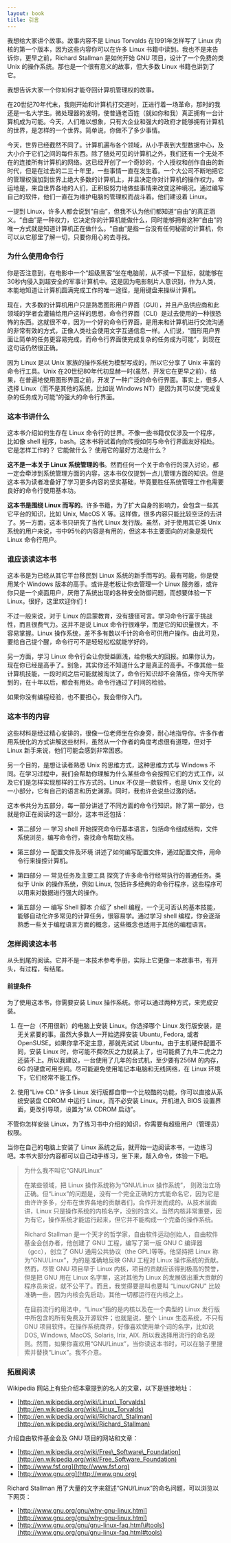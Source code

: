 ```yaml
---
layout: book
title: 引言
---
```


我想给大家讲个故事。故事内容不是 Linus Torvalds 在1991年怎样写了 Linux 内核的第一个版本，因为这些内容你可以在许多 Linux 书籍中读到。我也不是来告诉你，更早之前，Richard Stallman 是如何开始 GNU 项目，设计了一个免费的类Unix 的操作系统。那也是一个很有意义的故事，但大多数 Linux 书籍也讲到了它。

我想告诉大家一个你如何才能夺回计算机管理权的故事。

在20世纪70年代末，我刚开始和计算机打交道时，正进行着一场革命，那时的我还是一名大学生。微处理器的发明，使普通老百姓（就如你和我）真正拥有一台计算机成为可能。今天，人们难以想象，只有大企业和强大的政府才能够拥有计算机的世界，是怎样的一个世界。简单说，你做不了多少事情。

今天，世界已经截然不同了。计算机遍布各个领域，从小手表到大型数据中心，及大小介于它们之间的每件东西。除了随处可见的计算机之外，我们还有一个无处不在的连接所有计算机的网络。这已经开创了一个奇妙的，个人授权和创作自由的新时代，但是在过去的二三十年里，一些事情一直在发生着。一个大公司不断地把它的管理权强加到世界上绝大多数的计算机上，并且决定你对计算机的操作权力。幸运地是，来自世界各地的人们，正积极努力地做些事情来改变这种境况。通过编写自己的软件，他们一直在为维护电脑的管理权而战斗着。他们建设着 Linux。

一提到 Linux，许多人都会说到“自由”，但我不认为他们都知道“自由”的真正涵义。“自由”是一种权力，它决定你的计算机能做什么，同时能够拥有这种“自由”的唯一方式就是知道计算机正在做什么。“自由”是指一台没有任何秘密的计算机，你可以从它那里了解一切，只要你用心的去寻找。

### 为什么使用命令行

你是否注意到，在电影中一个“超级黑客”坐在电脑前，从不摸一下鼠标，就能够在30秒内侵入到超安全的军事计算机中。这是因为电影制片人意识到，作为人类，本能地知道让计算机圆满完成工作的唯一途径，是用键盘来操纵计算机。

现在，大多数的计算机用户只是熟悉图形用户界面（GUI），并且产品供应商和此领域的学者会灌输给用户这样的思想，命令行界面（CLI）是过去使用的一种很恐怖的东西。这就很不幸，因为一个好的命令行界面，是用来和计算机进行交流沟通的非常有效的方式，正像人类社会使用文字互通信息一样。人们说，“图形用户界面让简单的任务更容易完成，而命令行界面使完成复杂的任务成为可能”，到现在这句话仍然很正确。

因为 Linux 是以 Unix 家族的操作系统为模型写成的，所以它分享了 Unix 丰富的命令行工具。Unix 在20世纪80年代初显赫一时\(虽然，开发它在更早之前），结果，在普遍地使用图形界面之前，开发了一种广泛的命令行界面。事实上，很多人选择 Linux（而不是其他的系统，比如说 Windows NT）是因为其可以使“完成复杂的任务成为可能”的强大的命令行界面。

### 这本书讲什么

这本书介绍如何生存在 Linux 命令行的世界。不像一些书籍仅仅涉及一个程序，比如像 shell 程序，bash。这本书将试着向你传授如何与命令行界面友好相处。它是怎样工作的？ 它能做什么？ 使用它的最好方法是什么？

**这不是一本关于 Linux 系统管理的书**。然而任何一个关于命令行的深入讨论，都一定会牵涉到系统管理方面的内容，这本书仅仅提到一点儿管理方面的知识。但是这本书为读者准备好了学习更多内容的坚实基础，毕竟要胜任系统管理工作也需要良好的命令行使用基本功。

**这本书是围绕 Linux 而写的**。许多书籍，为了扩大自身的影响力，会包含一些其它平台的知识，比如 Unix, MacOS X 等。这样做，很多内容只能比较空泛的去讲了。另一方面，这本书只研究了当代 Linux 发行版。虽然，对于使用其它类 Unix 系统的用户来说，书中95％的内容是有用的，但这本书主要面向的对象是现代 Linux 命令行用户。

### 谁应该读这本书

这本书是为已经从其它平台移民到 Linux 系统的新手而写的。最有可能，你是使用某个 Windows 版本的高手。或许是老板让你去管理一个 Linux 服务器，或许你只是一个桌面用户，厌倦了系统出现的各种安全防御问题，而想要体验一下 Linux。很好，这里欢迎你们！

不过一般来说，对于 Linux 的启蒙教育，没有捷径可言。学习命令行富于挑战性，而且很费气力。这并不是说 Linux 命令行很难学，而是它的知识量很大，不容易掌握。Linux 操作系统，差不多有数以千计的命令可供用户操作。由此可见，要给自己提个醒，命令行可不是轻轻松松就能学好的。

另一方面，学习 Linux 命令行会让你受益匪浅，给你极大的回报。如果你认为，现在你已经是高手了。别急，其实你还不知道什么才是真正的高手。不像其他一些计算机技能，一段时间之后可能就被淘汰了，命令行知识却不会落伍，你今天所学到的，在十年以后，都会有用处。命令行通过了时间的检验。

如果你没有编程经验，也不要担心，我会带你入门。

### 这本书的内容

这些材料是经过精心安排的，很像一位老师坐在你身旁，耐心地指导你。许多作者用系统化的方式讲解这些材料，虽然从一个作者的角度考虑很有道理，但对于 Linux 新手来说，他们可能会感到非常困惑。

另一个目的，是想让读者熟悉 Unix 的思维方式，这种思维方式与 Windows 不同。在学习过程中，我们会帮助你理解为什么某些命令会按照它们的方式工作，以及它们是怎样实现那样的工作方式的。Linux 不仅是一款软件，也是 Unix 文化的一小部分，它有自己的语言和历史渊源。同时，我也许会说些过激的话。

这本书共分为五部分，每一部分讲述了不同方面的命令行知识。除了第一部分，也就是你正在阅读的这一部分，这本书还包括：

* 第二部分 — 学习 shell 开始探究命令行基本语言，包括命令组成结构，文件系统浏览，编写命令行，查找命令帮助文档。

* 第三部分 — 配置文件及环境 讲述了如何编写配置文件，通过配置文件，用命令行来操控计算机。

* 第四部分 — 常见任务及主要工具  探究了许多命令行经常执行的普通任务。类似于 Unix 的操作系统，例如 Linux, 包括许多经典的命令行程序，这些程序可以用来对数据进行强大的操作。

* 第五部分 — 编写 Shell 脚本  介绍了 shell 编程，一个无可否认的基本技能，能够自动化许多常见的计算任务，很容易学。通过学习 shell 编程，你会逐渐熟悉一些关于编程语言方面的概念，这些概念也适用于其他的编程语言。

### 怎样阅读这本书

从头到尾的阅读。它并不是一本技术参考手册，实际上它更像一本故事书，有开头，有过程，有结尾。

#### 前提条件

为了使用这本书，你需要安装 Linux 操作系统。你可以通过两种方式，来完成安装。

1. 在一台（不用很新）的电脑上安装 Linux。你选择哪个 Linux 发行版安装，是无关紧要的事。虽然大多数人一开始选择安装 Ubuntu, Fedora, 或者 OpenSUSE。如果你拿不定主意，那就先试试 Ubuntu。由于主机硬件配置不同，安装 Linux 时，你可能不费吹灰之力就装上了，也可能费了九牛二虎之力还装不上。所以我建议，一台使用了几年的台式机，至少要有256M 的内存，6G 的硬盘可用空间。尽可能避免使用笔记本电脑和无线网络，在 Linux 环境下，它们经常不能工作。

2. 使用“Live CD.” 许多 Linux 发行版都自带一个比较酷的功能，你可以直接从系统安装盘 CDROM 中运行 Linux，而不必安装 Linux。开机进入 BIOS 设置界面，更改引导项，设置为“从 CDROM 启动”。

不管你怎样安装 Linux，为了练习书中介绍的知识，你需要有超级用户（管理员）权限。

当你在自己的电脑上安装了 Linux 系统之后，就开始一边阅读本书，一边练习吧。本书大部分内容都可以自己动手练习，坐下来，敲入命令，体验一下吧。

> 为什么我不叫它“GNU/Linux”
>
> 在某些领域，把 Linux 操作系统称为“GNU/Linux 操作系统”， 则政治立场正确。但“Linux”的问题是，没有一个完全正确的方式能命名它，因为它是由许许多多，分布在世界各地的贡献者们，合作开发而成的。从技术层面讲，Linux 只是操作系统的内核名字，没别的含义。当然内核非常重要，因为有它，操作系统才能运行起来，但它并不能构成一个完备的操作系统。
>
> Richard Stallman 是一个天才的哲学家，自由软件运动创始人，自由软件基金会创办者，他创建了 GNU 工程，编写了第一版 GNU C 编译器（gcc），创立了 GNU 通用公共协议（the GPL\)等等。他坚持把 Linux 称为“GNU/Linux”，为的是准确地反映 GNU 工程对 Linux 操作系统的贡献。然而，尽管 GNU 项目早于 Linux 内核，项目的贡献应该得到极高的赞誉，但是把 GNU 用在 Linux 名字里，这对其他为 Linux 的发展做出重大贡献的程序员来说，就不公平了。而且，我觉得要是叫也要叫 “Linux/GNU" 比较准确一些，因为内核会先启动，其他一切都运行在内核之上。
>
> 在目前流行的用法中，“Linux”指的是内核以及在一个典型的 Linux 发行版中所包含的所有免费及开源软件；也就是说，整个 Linux 生态系统，不只有 GNU 项目软件。在操作系统商界，好像喜欢使用单个词的名字，比如说 DOS, Windows, MacOS, Solaris, Irix, AIX. 所以我选择用流行的命名规则。然而，如果你喜欢用“GNU/Linux”，当你读这本书时，可以在脑子里搜索并替换“Linux”。我不介意。

### 拓展阅读

Wikipedia 网站上有些介绍本章提到的名人的文章，以下是链接地址：

* [http://en.wikipedia.org/wiki/Linux\_Torvalds](http://en.wikipedia.org/wiki/Linux_Torvalds)
* [http://en.wikipedia.org/wiki/Richard\_Stallman](http://en.wikipedia.org/wiki/Richard_Stallman)

介绍自由软件基金会及 GNU 项目的网站和文章：

* [http://en.wikipedia.org/wiki/Free\_Software\_Foundation](http://en.wikipedia.org/wiki/Free_Software_Foundation)
* [http://www.fsf.org](http://www.fsf.org)
* [http://www.gnu.org](http://www.gnu.org)

Richard Stallman 用了大量的文字来叙述“GNU/Linux”的命名问题，可以浏览以下网页：

* [http://www.gnu.org/gnu/why-gnu-linux.html](http://www.gnu.org/gnu/why-gnu-linux.html)
* [http://www.gnu.org/gnu/gnu-linux-faq.html\#tools](http://www.gnu.org/gnu/gnu-linux-faq.html#tools)



